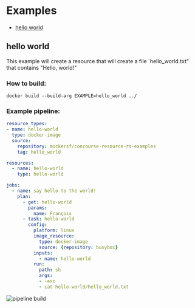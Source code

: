 # Examples

* [hello world](#hello%20world)

## hello world

This example will create a resource that will create a file `hello_world.txt" that contains "Hello, world!"

### How to build:
```
docker build --build-arg EXAMPLE=hello_world ../
```

### Example pipeline:

```yaml
resource_types:
- name: hello-world
  type: docker-image
  source:
    repository: mockersf/concourse-resource-rs-examples
    tag: hello_world

resources:
  - name: hello-world
    type: hello-world

jobs:
  - name: say hello to the world!
    plan:
      - get: hello-world
        params:
          name: François
      - task: hello-world
        config:
          platform: linux
          image_resource:
            type: docker-image
            source: {repository: busybox}
          inputs:
            - name: hello-world
          run:
            path: sh
            args:
            - -exc
            - cat hello-world/hello_world.txt
```

![pipeline build](https://raw.githubusercontent.com/mockersf/concourse-resource-rs/master/examples/imgs/hello-world.png "pipeline build")